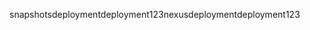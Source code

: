 <settings xsi:schemaLocation="http://maven.apache.org/SETTINGS/1.0.0 http://maven.apache.org/xsd/settings-1.0.0.xsd"><pluginGroups>
  </pluginGroups><proxies>
  </proxies><servers><server><id>snapshots</id><username>deployment</username><password>deployment123</password></server><server><id>nexus</id><username>deployment</username><password>deployment123</password></server></servers><mirrors>
  </mirrors><profiles>
  </profiles></settings>